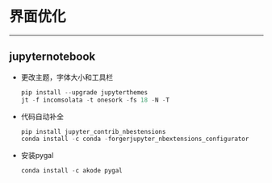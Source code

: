 # 界面优化

---

## jupyternotebook

- 更改主题，字体大小和工具栏

  ```python
  pip install --upgrade jupyterthemes
  jt -f incomsolata -t onesork -fs 18 -N -T
  ```

- 代码自动补全

  ```python
  pip install jupyter_contrib_nbestensions
  conda install -c conda -forgerjupyter_nbextensions_configurator
  ```

- 安装pygal

  ```python
  conda install -c akode pygal
  ```

  

  

